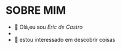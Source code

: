 # SOBRE MIM

- 👋 Olá,eu sou _Eric de Castro_
-
- 👀 estou interessado em descobrir coisas

<!---
ericjcs123/ericjcs123 is a ✨ special ✨ repository because its `README.md` (this file) appears on your GitHub profile.
You can click the Preview link to take a look at your changes.
--->
